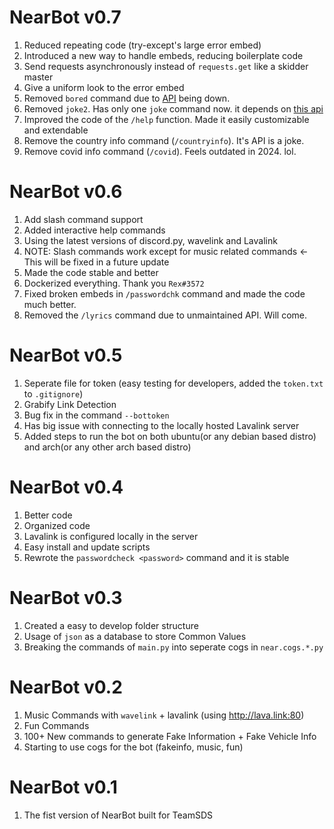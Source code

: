 # NearBot v0.7

1. Reduced repeating code (try-except's large error embed)
2. Introduced a new way to handle embeds, reducing boilerplate code
3. Send requests asynchronously instead of `requests.get` like a skidder master
4. Give a uniform look to the error embed
5. Removed `bored` command due to [API](http://www.boredapi.com/api/activity) being down.
6. Removed `joke2`. Has only one `joke` command now. it depends on [this api](https://some-random-api.ml/joke)
7. Improved the code of the `/help` function. Made it easily customizable and extendable
8. Remove the country info command (`/countryinfo`). It's API is a joke.
9. Remove covid info command (`/covid`). Feels outdated in  2024. lol.

# NearBot v0.6

1. Add slash command support
2. Added interactive help commands
3. Using the latest versions of discord.py, wavelink and Lavalink
4. NOTE: Slash commands work except for music related commands <- This will be fixed in a future update
5. Made the code stable and better
6. Dockerized everything. Thank you `Rex#3572`
7. Fixed broken embeds in `/passwordchk` command and made the code much better.
8. Removed the `/lyrics` command due to unmaintained API. Will come.

# NearBot v0.5

1. Seperate file for token (easy testing for developers, added the `token.txt` to `.gitignore`)
2. Grabify Link Detection
3. Bug fix in the command `--bottoken`
4. Has big issue with connecting to the locally hosted Lavalink server
5. Added steps to run the bot on both ubuntu(or any debian based distro) and arch(or any other arch based distro)

# NearBot v0.4

1. Better code
2. Organized code
3. Lavalink is configured locally in the server
4. Easy install and update scripts
5. Rewrote the `passwordcheck <password>` command and it is stable

# NearBot v0.3

1. Created a easy to develop folder structure
2. Usage of `json` as a database to store Common Values
3. Breaking the commands of `main.py` into seperate cogs in `near.cogs.*.py`

# NearBot v0.2

1. Music Commands with `wavelink` + lavalink (using http://lava.link:80)
2. Fun Commands
3. 100+ New commands to generate Fake Information + Fake Vehicle Info
4. Starting to use cogs for the bot (fakeinfo, music, fun)

# NearBot v0.1

1. The fist version of NearBot built for TeamSDS
